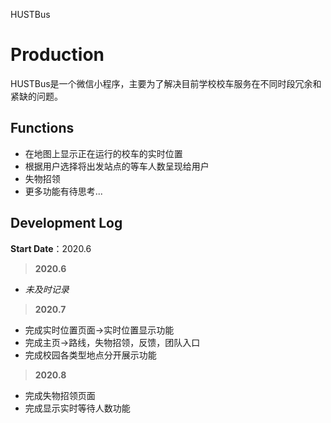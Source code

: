 HUSTBus

# Production
HUSTBus是一个微信小程序，主要为了解决目前学校校车服务在不同时段冗余和紧缺的问题。
## Functions
* 在地图上显示正在运行的校车的实时位置
* 根据用户选择将出发站点的等车人数呈现给用户
* 失物招领
* 更多功能有待思考...
## Development Log
**Start Date**：2020.6 
> **2020.6**
* *未及时记录*
> **2020.7** 
* 完成实时位置页面->实时位置显示功能
* 完成主页->路线，失物招领，反馈，团队入口
* 完成校园各类型地点分开展示功能



> **2020.8**
* 完成失物招领页面
* 完成显示实时等待人数功能


